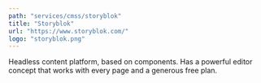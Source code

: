 ```yaml
---
path: "services/cmss/storyblok"
title: "Storyblok"
url: "https://www.storyblok.com/"
logo: "storyblok.png"
---
```


Headless content platform, based on components. Has a powerful editor concept that works with every page and a generous free plan.
